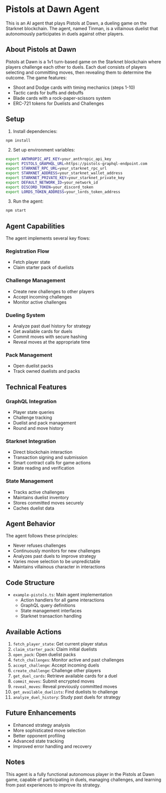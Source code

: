 # Pistols at Dawn Agent

This is an AI agent that plays Pistols at Dawn, a dueling game on the Starknet blockchain. The agent, named Tinman, is a villainous duelist that autonomously participates in duels against other players.

## About Pistols at Dawn

Pistols at Dawn is a 1v1 turn-based game on the Starknet blockchain where players challenge each other to duels. Each duel consists of players selecting and committing moves, then revealing them to determine the outcome. The game features:

- Shoot and Dodge cards with timing mechanics (steps 1-10)
- Tactic cards for buffs and debuffs
- Blade cards with a rock-paper-scissors system
- ERC-721 tokens for Duelists and Challenges

## Setup

1. Install dependencies:
```bash
npm install
```

2. Set up environment variables:
```bash
export ANTHROPIC_API_KEY=your_anthropic_api_key
export PISTOLS_GRAPHQL_URL=https://pistols-graphql-endpoint.com
export STARKNET_RPC_URL=your_starknet_rpc_url
export STARKNET_ADDRESS=your_starknet_wallet_address
export STARKNET_PRIVATE_KEY=your_starknet_private_key
export DEFAULT_NETWORK_ID=your_network_id
export DISCORD_TOKEN=your_discord_token
export LORDS_TOKEN_ADDRESS=your_lords_token_address
```

3. Run the agent:
```bash
npm start
```

## Agent Capabilities

The agent implements several key flows:

### Registration Flow
- Fetch player state
- Claim starter pack of duelists

### Challenge Management
- Create new challenges to other players
- Accept incoming challenges
- Monitor active challenges

### Dueling System
- Analyze past duel history for strategy
- Get available cards for duels
- Commit moves with secure hashing
- Reveal moves at the appropriate time

### Pack Management
- Open duelist packs
- Track owned duelists and packs

## Technical Features

### GraphQL Integration
- Player state queries
- Challenge tracking
- Duelist and pack management
- Round and move history

### Starknet Integration
- Direct blockchain interaction
- Transaction signing and submission
- Smart contract calls for game actions
- State reading and verification

### State Management
- Tracks active challenges
- Maintains duelist inventory
- Stores committed moves securely
- Caches duelist data

## Agent Behavior

The agent follows these principles:
- Never refuses challenges
- Continuously monitors for new challenges
- Analyzes past duels to improve strategy
- Varies move selection to be unpredictable
- Maintains villainous character in interactions

## Code Structure

- `example-pistols.ts`: Main agent implementation
  - Action handlers for all game interactions
  - GraphQL query definitions
  - State management interfaces
  - Starknet transaction handling

## Available Actions

1. `fetch_player_state`: Get current player status
2. `claim_starter_pack`: Claim initial duelists
3. `open_pack`: Open duelist packs
4. `fetch_challenges`: Monitor active and past challenges
5. `accept_challenge`: Accept incoming duels
6. `create_challenge`: Challenge other players
7. `get_duel_cards`: Retrieve available cards for a duel
8. `commit_moves`: Submit encrypted moves
9. `reveal_moves`: Reveal previously committed moves
10. `get_available_duelists`: Find duelists to challenge
11. `analyze_duel_history`: Study past duels for strategy

## Future Enhancements

- Enhanced strategy analysis
- More sophisticated move selection
- Better opponent profiling
- Advanced state tracking
- Improved error handling and recovery

## Notes

This agent is a fully functional autonomous player in the Pistols at Dawn game, capable of participating in duels, managing challenges, and learning from past experiences to improve its strategy. 